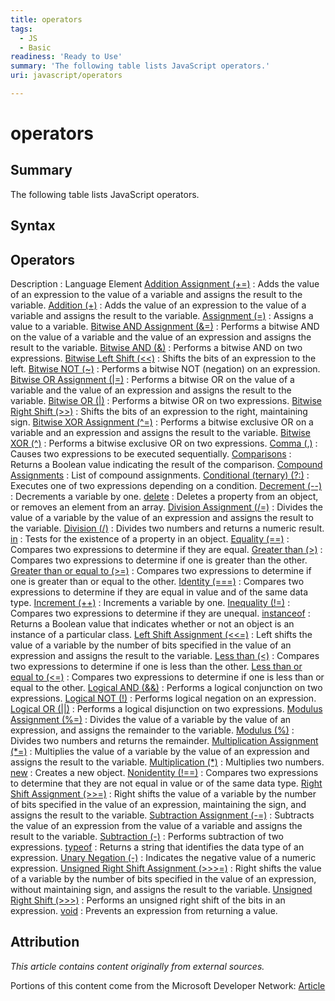 ```yaml
---
title: operators
tags:
  - JS
  - Basic
readiness: 'Ready to Use'
summary: 'The following table lists JavaScript operators.'
uri: javascript/operators

---
```

# operators

## Summary

The following table lists JavaScript operators.

## Syntax

## Operators

Description
:   Language Element
[Addition Assignment (+=)](/javascript/operators/addition_assignment)
:   Adds the value of an expression to the value of a variable and assigns the result to the variable.
[Addition (+)](/javascript/operators/addition)
:   Adds the value of an expression to the value of a variable and assigns the result to the variable.
[Assignment (=)](/javascript/operators/assignment)
:   Assigns a value to a variable.
[Bitwise AND Assignment (&=)](/javascript/operators/bitwise_and_assignment)
:   Performs a bitwise AND on the value of a variable and the value of an expression and assigns the result to the variable.
[Bitwise AND (&)](/javascript/operators/bitwise_and)
:   Performs a bitwise AND on two expressions.
[Bitwise Left Shift (\<\<)](/javascript/operators/bitwise_left_shift)
:   Shifts the bits of an expression to the left.
[Bitwise NOT (\~)](/javascript/operators/bitwise_not)
:   Performs a bitwise NOT (negation) on an expression.
[Bitwise OR Assignment (|=)](/javascript/operators/bitwise_or_assignment)
:   Performs a bitwise OR on the value of a variable and the value of an expression and assigns the result to the variable.
[Bitwise OR (|)](/javascript/operators/bitwise_or)
:   Performs a bitwise OR on two expressions.
[Bitwise Right Shift (\>\>)](/javascript/operators/bitwise_right_shift)
:   Shifts the bits of an expression to the right, maintaining sign.
[Bitwise XOR Assignment (\^=)](/javascript/operators/bitwise_xor_assignment)
:   Performs a bitwise exclusive OR on a variable and an expression and assigns the result to the variable.
[Bitwise XOR (\^)](/javascript/operators/bitwise_xor)
:   Performs a bitwise exclusive OR on two expressions.
[Comma (,)](/javascript/operators/comma)
:   Causes two expressions to be executed sequentially.
[Comparisons](/javascript/operators/comparison)
:   Returns a Boolean value indicating the result of the comparison.
[Compound Assignments](/javascript/operators/compound_assignment)
:   List of compound assignments.
[Conditional (ternary) (?:)](/javascript/operators/conditional_ternary)
:   Executes one of two expressions depending on a condition.
[Decrement (--)](/javascript/operators/increment_and_decrement)
:   Decrements a variable by one.
[delete](/javascript/operators/delete)
:   Deletes a property from an object, or removes an element from an array.
[Division Assignment (/=)](/javascript/operators/division_assignment)
:   Divides the value of a variable by the value of an expression and assigns the result to the variable.
[Division (/)](/javascript/operators/division)
:   Divides two numbers and returns a numeric result.
[in](/javascript/operators/in)
:   Tests for the existence of a property in an object.
[Equality (==)](/javascript/operators/comparison)
:   Compares two expressions to determine if they are equal.
[Greater than (\>)](/javascript/operators/comparison)
:   Compares two expressions to determine if one is greater than the other.
[Greater than or equal to (\>=)](/javascript/operators/comparison)
:   Compares two expressions to determine if one is greater than or equal to the other.
[Identity (===)](/javascript/operators/comparison)
:   Compares two expressions to determine if they are equal in value and of the same data type.
[Increment (++)](/javascript/operators/increment_and_decrement)
:   Increments a variable by one.
[Inequality (!=)](/javascript/operators/comparison)
:   Compares two expressions to determine if they are unequal.
[instanceof](/javascript/operators/instanceof)
:   Returns a Boolean value that indicates whether or not an object is an instance of a particular class.
[Left Shift Assignment (\<\<=)](/javascript/operators/left_shift_assignment)
:   Left shifts the value of a variable by the number of bits specified in the value of an expression and assigns the result to the variable.
[Less than (\<)](/javascript/operators/comparison)
:   Compares two expressions to determine if one is less than the other.
[Less than or equal to (\<=)](/javascript/operators/comparison)
:   Compares two expressions to determine if one is less than or equal to the other.
[Logical AND (&&)](/javascript/operators/logical_and)
:   Performs a logical conjunction on two expressions.
[Logical NOT (!)](/javascript/operators/logical_not)
:   Performs logical negation on an expression.
[Logical OR (||)](/javascript/operators/logical_or)
:   Performs a logical disjunction on two expressions.
[Modulus Assignment (%=)](/javascript/operators/modulus_assignment)
:   Divides the value of a variable by the value of an expression, and assigns the remainder to the variable.
[Modulus (%)](/javascript/operators/modulus)
:   Divides two numbers and returns the remainder.
[Multiplication Assignment (\*=)](/javascript/operators/multiplication_assignment)
:   Multiplies the value of a variable by the value of an expression and assigns the result to the variable.
[Multiplication (\*)](/javascript/operators/multiplication)
:   Multiplies two numbers.
[new](/javascript/operators/new)
:   Creates a new object.
[Nonidentity (!==)](/javascript/operators/comparison)
:   Compares two expressions to determine that they are not equal in value or of the same data type.
[Right Shift Assignment (\>\>=)](/javascript/operators/right_shift_assignment)
:   Right shifts the value of a variable by the number of bits specified in the value of an expression, maintaining the sign, and assigns the result to the variable.
[Subtraction Assignment (-=)](/javascript/operators/subtraction_assignment)
:   Subtracts the value of an expression from the value of a variable and assigns the result to the variable.
[Subtraction (-)](/javascript/operators/subtraction)
:   Performs subtraction of two expressions.
[typeof](/javascript/operators/typeof)
:   Returns a string that identifies the data type of an expression.
[Unary Negation (-)](/javascript/operators/subtraction)
:   Indicates the negative value of a numeric expression.
[Unsigned Right Shift Assignment (\>\>\>=)](/javascript/operators/unsigned_right_shift_assignment)
:   Right shifts the value of a variable by the number of bits specified in the value of an expression, without maintaining sign, and assigns the result to the variable.
[Unsigned Right Shift (\>\>\>)](/javascript/operators/unsigned_right_shift)
:   Performs an unsigned right shift of the bits in an expression.
[void](/javascript/operators/void)
:   Prevents an expression from returning a value.

## Attribution

*This article contains content originally from external sources.*

Portions of this content come from the Microsoft Developer Network: [Article](http://msdn.microsoft.com/en-us/library/ie/ce57k8d5(v=vs.94).aspx)

